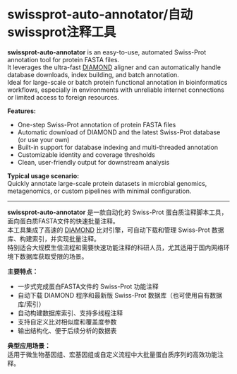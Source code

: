 # swissprot-auto-annotator/自动swissprot注释工具
**swissprot-auto-annotator** is an easy-to-use, automated Swiss-Prot annotation tool for protein FASTA files.  
It leverages the ultra-fast [DIAMOND](https://github.com/bbuchfink/diamond) aligner and can automatically handle database downloads, index building, and batch annotation.  
Ideal for large-scale or batch protein functional annotation in bioinformatics workflows, especially in environments with unreliable internet connections or limited access to foreign resources.

**Features:**
- One-step Swiss-Prot annotation of protein FASTA files
- Automatic download of DIAMOND and the latest Swiss-Prot database (or use your own)
- Built-in support for database indexing and multi-threaded annotation
- Customizable identity and coverage thresholds
- Clean, user-friendly output for downstream analysis

**Typical usage scenario:**  
Quickly annotate large-scale protein datasets in microbial genomics, metagenomics, or custom pipelines with minimal configuration.

---

**swissprot-auto-annotator** 是一款自动化的 Swiss-Prot 蛋白质注释脚本工具，面向蛋白质FASTA文件的快速批量注释。  
本工具集成了高速的 [DIAMOND](https://github.com/bbuchfink/diamond) 比对引擎，可自动下载和管理 Swiss-Prot 数据库、构建索引，并实现批量注释。  
特别适合大规模生信流程和需要快速功能注释的科研人员，尤其适用于国内网络环境下数据库获取受限的场景。

**主要特点：**
- 一步式完成蛋白FASTA文件的 Swiss-Prot 功能注释
- 自动下载 DIAMOND 程序和最新版 Swiss-Prot 数据库（也可使用自有数据库/索引）
- 自动构建数据库索引、支持多线程注释
- 支持自定义比对相似度和覆盖度参数
- 输出结构化、便于后续分析的数据表

**典型应用场景：**  
适用于微生物基因组、宏基因组或自定义流程中大批量蛋白质序列的高效功能注释。

